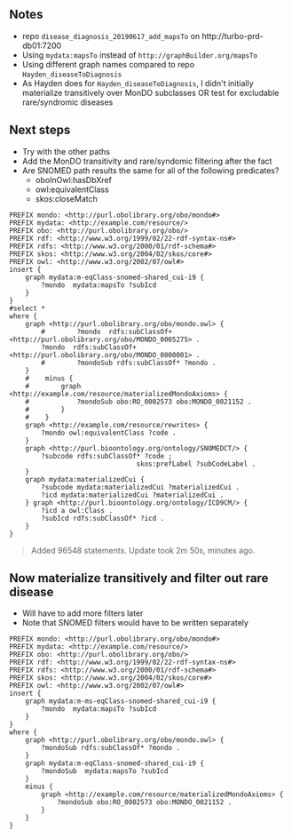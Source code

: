 ## Notes
- repo `disease_diagnosis_20190617_add_mapsTo` on http://turbo-prd-db01:7200
- Using `mydata:mapsTo` instead of `http://graphBuilder.org/mapsTo`
- Using different graph names compared to repo `Hayden_diseaseToDiagnosis`
- As Hayden does for `Hayden_diseaseToDiagnosis`, I didn't initially materialize transitively over MonDO subclasses OR test for excludable rare/syndromic diseases 

## Next steps
- Try with the other paths
- Add the MonDO transitivity and rare/syndomic filtering after the fact
- Are SNOMED path results the same for all of the following predicates? 
    - oboInOwl:hasDbXref
	- owl:equivalentClass
	- skos:closeMatch

```
PREFIX mondo: <http://purl.obolibrary.org/obo/mondo#>
PREFIX mydata: <http://example.com/resource/>
PREFIX obo: <http://purl.obolibrary.org/obo/>
PREFIX rdf: <http://www.w3.org/1999/02/22-rdf-syntax-ns#>
PREFIX rdfs: <http://www.w3.org/2000/01/rdf-schema#>
PREFIX skos: <http://www.w3.org/2004/02/skos/core#>
PREFIX owl: <http://www.w3.org/2002/07/owl#>
insert {
    graph mydata:m-eqClass-snomed-shared_cui-i9 {
        ?mondo  mydata:mapsTo ?subIcd
    }
} 
#select *
where {
    graph <http://purl.obolibrary.org/obo/mondo.owl> {
        #        ?mondo  rdfs:subClassOf+ <http://purl.obolibrary.org/obo/MONDO_0005275> .
        ?mondo  rdfs:subClassOf+ <http://purl.obolibrary.org/obo/MONDO_0000001> .
        #        ?mondoSub rdfs:subClassOf* ?mondo .
    }
    #    minus {
    #        graph <http://example.com/resource/materializedMondoAxioms> {
    #            ?mondoSub obo:RO_0002573 obo:MONDO_0021152 .
    #        }
    #    }
    graph <http://example.com/resource/rewrites> {
        ?mondo owl:equivalentClass ?code .
    } 
    graph <http://purl.bioontology.org/ontology/SNOMEDCT/> {
        ?subcode rdfs:subClassOf* ?code ;
                                skos:prefLabel ?subCodeLabel .
    }
    graph mydata:materializedCui {
        ?subcode mydata:materializedCui ?materializedCui .
        ?icd mydata:materializedCui ?materializedCui .
    } graph <http://purl.bioontology.org/ontology/ICD9CM/> {
        ?icd a owl:Class .
        ?subIcd rdfs:subClassOf* ?icd .
    }
}
```

> Added 96548 statements. Update took 2m 50s, minutes ago. 

## Now materialize transitively and filter out rare disease

- Will have to add more filters later
- Note that SNOMED filters would have to be written separately

```
PREFIX mondo: <http://purl.obolibrary.org/obo/mondo#>
PREFIX mydata: <http://example.com/resource/>
PREFIX obo: <http://purl.obolibrary.org/obo/>
PREFIX rdf: <http://www.w3.org/1999/02/22-rdf-syntax-ns#>
PREFIX rdfs: <http://www.w3.org/2000/01/rdf-schema#>
PREFIX skos: <http://www.w3.org/2004/02/skos/core#>
PREFIX owl: <http://www.w3.org/2002/07/owl#>
insert {
    graph mydata:m-ms-eqClass-snomed-shared_cui-i9 {
        ?mondo  mydata:mapsTo ?subIcd
    }
} 
where {
    graph <http://purl.obolibrary.org/obo/mondo.owl> {
        ?mondoSub rdfs:subClassOf* ?mondo .
    }
    graph mydata:m-eqClass-snomed-shared_cui-i9 {
        ?mondoSub  mydata:mapsTo ?subIcd
    }
    minus {
        graph <http://example.com/resource/materializedMondoAxioms> {
            ?mondoSub obo:RO_0002573 obo:MONDO_0021152 .
        }
    }
}
```
